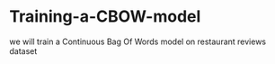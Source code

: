 # Training-a-CBOW-model
we will train a Continuous Bag Of Words model on restaurant reviews dataset
